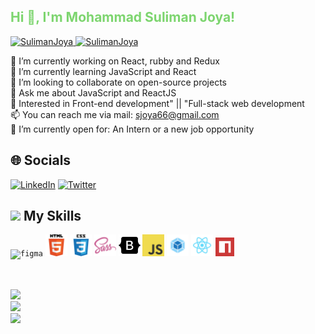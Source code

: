 <h2 style="color: #7dd56f"> Hi 👋, I'm Mohammad Suliman Joya!</h2>
<p>
	<a href="https://github.com/SulimanJoya">
		<img src="https://komarev.com/ghpvc/?username=bouaskaoun&label=Profile%20views&color=0e75b6&style=flat" alt="SulimanJoya" />
	</a>
	<a href="https://github.com/SulimanJoya">
		<img src="https://img.shields.io/github/followers/bouaskaoun?label=Followers" alt="SulimanJoya" />
	</a>
</p>

🔭 I’m currently working on React, rubby and Redux<br>🌱 I’m currently learning JavaScript and React<br>👯 I’m looking to collaborate on open-source projects<br>💬 Ask me about JavaScript and ReactJS<br>🚩 Interested in Front-end development" || "Full-stack web development<br>📫 You can reach me via mail: sjoya66@gmail.com<br>🤔 I’m currently open for: An Intern or a new job opportunity<br>

## 🌐 Socials

[![LinkedIn](https://img.shields.io/badge/LinkedIn-%230077B5.svg?logo=linkedin&logoColor=white)](https://linkedin.com/in/www.linkedin.com/in/sjoya66) [![Twitter](https://img.shields.io/badge/Twitter-%231DA1F2.svg?logo=Twitter&logoColor=white)](https://twitter.com/https://twitter.com/sjoya66)

## <img src="https://media.giphy.com/media/WUlplcMpOCEmTGBtBW/giphy.gif" width="50"> My Skills

  <div>
    <code><img height="35" src="https://www.vectorlogo.zone/logos/figma/figma-icon.svg" alt="figma"/></code>
    <code><img height="35" src="https://raw.githubusercontent.com/github/explore/80688e429a7d4ef2fca1e82350fe8e3517d3494d/topics/html/html.png"></code>
    <code><img height="35" src="https://raw.githubusercontent.com/github/explore/80688e429a7d4ef2fca1e82350fe8e3517d3494d/topics/css/css.png"></code>
    <code><img height="35" src="https://raw.githubusercontent.com/github/explore/80688e429a7d4ef2fca1e82350fe8e3517d3494d/topics/sass/sass.png"></code>
    <code><img height="35" src="https://raw.githubusercontent.com/devicons/devicon/master/icons/bootstrap/bootstrap-plain.svg" alt="bootstrap"></code>
    <code><img height="35" src="https://raw.githubusercontent.com/github/explore/80688e429a7d4ef2fca1e82350fe8e3517d3494d/topics/javascript/javascript.png"></code>
    <code><img height="35" src="https://raw.githubusercontent.com/github/explore/80688e429a7d4ef2fca1e82350fe8e3517d3494d/topics/webpack/webpack.png"></code>
    <code><img height="35" src="https://raw.githubusercontent.com/github/explore/80688e429a7d4ef2fca1e82350fe8e3517d3494d/topics/react/react.png"></code>
    <code><img height="30" src="https://raw.githubusercontent.com/github/explore/80688e429a7d4ef2fca1e82350fe8e3517d3494d/topics/npm/npm.png"></code>
  </div>
  <br/> <br/>

![](https://github-readme-stats.vercel.app/api?username=SulimanJoya&theme=radical&hide_border=true&include_all_commits=false&count_private=true)<br/>
![](https://github-readme-streak-stats.herokuapp.com/?user=SulimanJoya&theme=radical&hide_border=true)<br/>
![](https://github-readme-stats.vercel.app/api/top-langs/?username=SulimanJoya&theme=radical&hide_border=true&include_all_commits=false&count_private=true&layout=compact)
